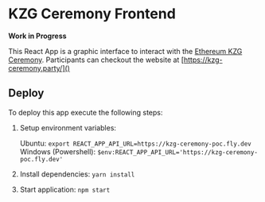 # KZG Ceremony Frontend

**Work in Progress**

This React App is a graphic interface to interact with the [Ethereum KZG Ceremony](https://github.com/ethereum/kzg-ceremony). Participants can checkout the website at [https://kzg-ceremony.party/]()

## Deploy

To deploy this app execute the following steps:

1. Setup environment variables:

    Ubuntu: `export REACT_APP_API_URL=https://kzg-ceremony-poc.fly.dev`
    Windows (Powershell): ` $env:REACT_APP_API_URL='https://kzg-ceremony-poc.fly.dev' `

2. Install dependencies: `yarn install`
3. Start application: `npm start`

